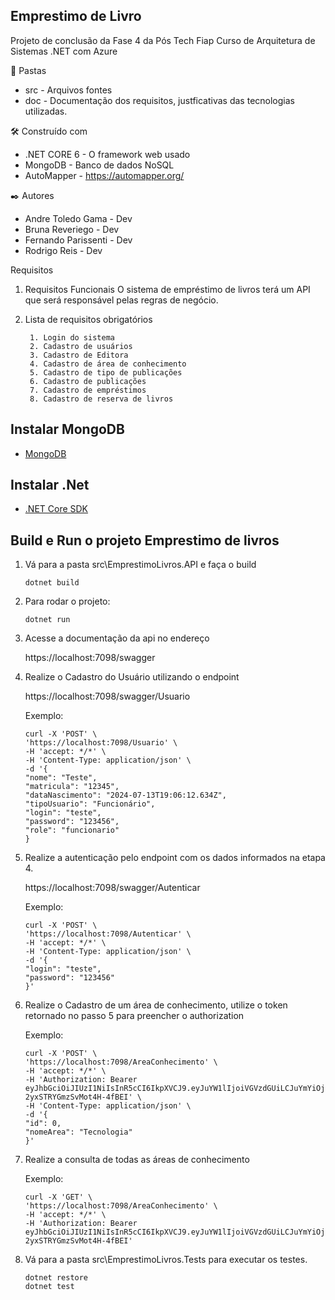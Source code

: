 ## Emprestimo de Livro
Projeto de conclusão da Fase 4 da Pós Tech Fiap Curso de Arquitetura de Sistemas .NET com Azure

:file_folder: Pastas
- src - Arquivos fontes
- doc - Documentação dos requisitos, justficativas das tecnologias utilizadas.

🛠️ Construído com
- .NET CORE 6 - O framework web usado
- MongoDB - Banco de dados NoSQL
- AutoMapper - https://automapper.org/

✒️ Autores
- Andre Toledo Gama - Dev
- Bruna Reveriego - Dev
- Fernando Parissenti - Dev
- Rodrigo Reis - Dev

Requisitos
1.	Requisitos Funcionais
O sistema de empréstimo de livros terá um API que será responsável pelas regras de negócio. 
    
2. Lista de requisitos obrigatórios
    
        1. Login do sistema
        2. Cadastro de usuários
        3. Cadastro de Editora
        4. Cadastro de área de conhecimento
        5. Cadastro de tipo de publicações
        6. Cadastro de publicações 
        7. Cadastro de empréstimos
        8. Cadastro de reserva de livros

## Instalar MongoDB

- [MongoDB](https://www.mongodb.com/try/download/community)

## Instalar .Net

- [.NET Core SDK](https://www.microsoft.com/net/download)

## Build e Run o projeto Emprestimo de livros

1. Vá para a pasta src\EmprestimoLivros.API e faça o build

    ```console
    dotnet build
    ```

2. Para rodar o projeto:

    ```console
    dotnet run
    ```
3. Acesse a documentação da api no endereço
    
    https://localhost:7098/swagger

4. Realize o Cadastro do Usuário utilizando o endpoint
    
    https://localhost:7098/swagger/Usuario
    
    Exemplo:
    ```console
    curl -X 'POST' \
    'https://localhost:7098/Usuario' \
    -H 'accept: */*' \
    -H 'Content-Type: application/json' \
    -d '{
    "nome": "Teste",
    "matricula": "12345",
    "dataNascimento": "2024-07-13T19:06:12.634Z",
    "tipoUsuario": "Funcionário",
    "login": "teste",
    "password": "123456",
    "role": "funcionario"
    }
    ```
5. Realize a autenticação pelo endpoint com os dados informados na etapa 4.
    
    https://localhost:7098/swagger/Autenticar
    
    Exemplo:
    ```console
    curl -X 'POST' \
    'https://localhost:7098/Autenticar' \
    -H 'accept: */*' \
    -H 'Content-Type: application/json' \
    -d '{
    "login": "teste",
    "password": "123456"
    }'
    ```
6. Realize o Cadastro de um área de conhecimento, utilize o token retornado no passo 5 para preencher o authorization

    Exemplo:
    ```console
    curl -X 'POST' \
    'https://localhost:7098/AreaConhecimento' \
    -H 'accept: */*' \
    -H 'Authorization: Bearer eyJhbGciOiJIUzI1NiIsInR5cCI6IkpXVCJ9.eyJuYW1lIjoiVGVzdGUiLCJuYmYiOjE3MjA4OTc2NjgsImV4cCI6MTcyMDkwMTI2OCwiaWF0IjoxNzIwODk3NjY4LCJpc3MiOiJGaWFwVGVjaENoYWxsZW5nZSIsImF1ZCI6InlvdXJBdWRpZW5jZSJ9.OohdRgLW5IqZFx2SH7d-2yxSTRYGmzSvMot4H-4fBEI' \
    -H 'Content-Type: application/json' \
    -d '{
    "id": 0,
    "nomeArea": "Tecnologia"
    }'
    ```
7. Realize a consulta de todas as áreas de conhecimento

    Exemplo:
    ```console
    curl -X 'GET' \
    'https://localhost:7098/AreaConhecimento' \
    -H 'accept: */*' \
    -H 'Authorization: Bearer eyJhbGciOiJIUzI1NiIsInR5cCI6IkpXVCJ9.eyJuYW1lIjoiVGVzdGUiLCJuYmYiOjE3MjA4OTc2NjgsImV4cCI6MTcyMDkwMTI2OCwiaWF0IjoxNzIwODk3NjY4LCJpc3MiOiJGaWFwVGVjaENoYWxsZW5nZSIsImF1ZCI6InlvdXJBdWRpZW5jZSJ9.OohdRgLW5IqZFx2SH7d-2yxSTRYGmzSvMot4H-4fBEI'
    ```

8. Vá para a pasta src\EmprestimoLivros.Tests para executar os testes.

    ```console
    dotnet restore
    dotnet test
    ```